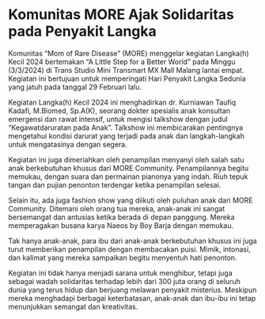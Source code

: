 # Komunitas MORE Ajak Solidaritas pada Penyakit Langka

Komunitas “Mom of Rare Disease” (MORE) menggelar kegiatan Langka(h) Kecil 2024 bertemakan “A Little Step for a Better World” pada Minggu (3/3/2024) di Trans Studio Mini Transmart MX Mall Malang lantai empat. Kegiatan ini bertujuan untuk memperingati Hari Penyakit Langka Sedunia yang jatuh pada tanggal 29 Februari lalu.

Kegiatan Langka(h) Kecil 2024 ini menghadirkan dr. Kurniawan Taufiq Kadafi, M.Biomed, Sp.A(K), seorang dokter spesialis anak konsultan emergensi dan rawat intensif, untuk mengisi talkshow dengan judul “Kegawatdaruratan pada Anak”. Talkshow ini membicarakan pentingnya mengetahui kondisi darurat yang terjadi pada anak dan langkah-langkah untuk mengatasinya dengan segera.

Kegiatan ini juga dimeriahkan oleh penampilan menyanyi oleh salah satu anak berkebutuhan khusus dari MORE Community. Penampilannya begitu memukau, dengan suara dan permainan pianonya yang indah. Riuh tepuk tangan dan pujian penonton terdengar ketika penampilan selesai.

Selain itu, ada juga fashion show yang diikuti oleh puluhan anak dari MORE Community. Ditemani oleh orang tua mereka, anak-anak ini sangat bersemangat dan antusias ketika berada di depan panggung. Mereka memperagakan busana karya Naeos by Boy Barja dengan memukau.

Tak hanya anak-anak, para ibu dari anak-anak berkebutuhan khusus ini juga turut memberikan penampilan dengan membacakan puisi. Mimik, intonasi, dan kalimat yang mereka sampaikan begitu menyentuh hati penonton.

Kegiatan ini tidak hanya menjadi sarana untuk menghibur, tetapi juga sebagai wadah solidaritas terhadap lebih dari 300 juta orang di seluruh dunia yang terus hidup dan berjuang melawan penyakit misterius. Meskipun mereka menghadapi berbagai keterbatasan, anak-anak dan ibu-ibu ini tetap menunjukkan semangat dan kreativitas.
